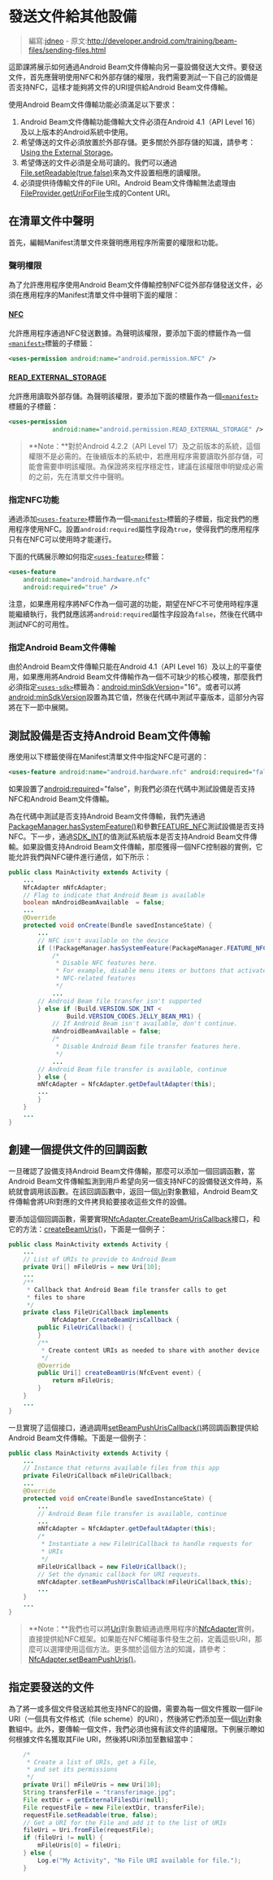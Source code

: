 # 發送文件給其他設備

> 編寫:[jdneo](https://github.com/jdneo) - 原文:<http://developer.android.com/training/beam-files/sending-files.html>

這節課將展示如何通過Android Beam文件傳輸向另一臺設備發送大文件。要發送文件，首先應聲明使用NFC和外部存儲的權限，我們需要測試一下自己的設備是否支持NFC，這樣才能夠將文件的URI提供給Android Beam文件傳輸。

使用Android Beam文件傳輸功能必須滿足以下要求：

1. Android Beam文件傳輸功能傳輸大文件必須在Android 4.1（API Level 16）及以上版本的Android系統中使用。
2. 希望傳送的文件必須放置於外部存儲。更多關於外部存儲的知識，請參考：[Using the External Storage](http://developer.android.com/guide/topics/data/data-storage.html#filesExternal)。
3. 希望傳送的文件必須是全局可讀的。我們可以通過<a href="http://developer.android.com/reference/java/io/File.html#setReadable(boolean)">File.setReadable(true,false)</a>來為文件設置相應的讀權限。
4. 必須提供待傳輸文件的File URI。Android Beam文件傳輸無法處理由<a href="http://developer.android.com/reference/android/support/v4/content/FileProvider.html#getUriForFile(android.content.Context, java.lang.String, java.io.File)">FileProvider.getUriForFile</a>生成的Content URI。

## 在清單文件中聲明

首先，編輯Manifest清單文件來聲明應用程序所需要的權限和功能。

### 聲明權限

為了允許應用程序使用Android Beam文件傳輸控制NFC從外部存儲發送文件，必須在應用程序的Manifest清單文件中聲明下面的權限：

#### [NFC](http://developer.android.com/reference/android/Manifest.permission.html#NFC)
允許應用程序通過NFC發送數據。為聲明該權限，要添加下面的標籤作為一個[`<manifest>`](http://developer.android.com/guide/topics/manifest/manifest-element.html)標籤的子標籤：

```xml
<uses-permission android:name="android.permission.NFC" />
```

#### [READ_EXTERNAL_STORAGE](http://developer.android.com/reference/android/Manifest.permission.html#READ_EXTERNAL_STORAGE)
允許應用讀取外部存儲。為聲明該權限，要添加下面的標籤作為一個[`<manifest>`](http://developer.android.com/guide/topics/manifest/manifest-element.html)標籤的子標籤：

```xml
<uses-permission
            android:name="android.permission.READ_EXTERNAL_STORAGE" />
```

> **Note：**對於Android 4.2.2（API Level 17）及之前版本的系統，這個權限不是必需的。在後續版本的系統中，若應用程序需要讀取外部存儲，可能會需要申明該權限。為保證將來程序穩定性，建議在該權限申明變成必需的之前，先在清單文件中聲明。

### 指定NFC功能

通過添加[`<uses-feature>`](http://developer.android.com/guide/topics/manifest/uses-feature-element.html)標籤作為一個[`<manifest>`](http://developer.android.com/guide/topics/manifest/manifest-element.html)標籤的子標籤，指定我們的應用程序使用NFC。設置`android:required`屬性字段為`true`，使得我們的應用程序只有在NFC可以使用時才能運行。

下面的代碼展示瞭如何指定[`<uses-feature>`](http://developer.android.com/guide/topics/manifest/uses-feature-element.html)標籤：

```xml
<uses-feature
    android:name="android.hardware.nfc"
    android:required="true" />
```

注意，如果應用程序將NFC作為一個可選的功能，期望在NFC不可使用時程序還能繼續執行，我們就應該將`android:required`屬性字段設為`false`，然後在代碼中測試NFC的可用性。

### 指定Android Beam文件傳輸

由於Android Beam文件傳輸只能在Android 4.1（API Level 16）及以上的平臺使用，如果應用將Android Beam文件傳輸作為一個不可缺少的核心模塊，那麼我們必須指定[`<uses-sdk>`](http://developer.android.com/guide/topics/manifest/uses-sdk-element.html)標籤為：[android:minSdkVersion](http://developer.android.com/guide/topics/manifest/uses-sdk-element.html#min)="16"。或者可以將[android:minSdkVersion](http://developer.android.com/guide/topics/manifest/uses-sdk-element.html#min)設置為其它值，然後在代碼中測試平臺版本，這部分內容將在下一節中展開。

## 測試設備是否支持Android Beam文件傳輸

應使用以下標籤使得在Manifest清單文件中指定NFC是可選的：

```xml
<uses-feature android:name="android.hardware.nfc" android:required="false" />
```

如果設置了[android:required](http://developer.android.com/guide/topics/manifest/uses-feature-element.html#required)="false"，則我們必須在代碼中測試設備是否支持NFC和Android Beam文件傳輸。

為在代碼中測試是否支持Android Beam文件傳輸，我們先通過<a href="http://developer.android.com/reference/android/content/pm/PackageManager.html#hasSystemFeature(java.lang.String)">PackageManager.hasSystemFeature()</a>和參數[FEATURE_NFC](http://developer.android.com/reference/android/content/pm/PackageManager.html#FEATURE_NFC)測試設備是否支持NFC。下一步，通過[SDK_INT](http://developer.android.com/reference/android/os/Build.VERSION.html#SDK_INT)的值測試系統版本是否支持Android Beam文件傳輸。如果設備支持Android Beam文件傳輸，那麼獲得一個NFC控制器的實例，它能允許我們與NFC硬件進行通信，如下所示：

```java
public class MainActivity extends Activity {
    ...
    NfcAdapter mNfcAdapter;
    // Flag to indicate that Android Beam is available
    boolean mAndroidBeamAvailable  = false;
    ...
    @Override
    protected void onCreate(Bundle savedInstanceState) {
        ...
        // NFC isn't available on the device
        if (!PackageManager.hasSystemFeature(PackageManager.FEATURE_NFC)) {
            /*
             * Disable NFC features here.
             * For example, disable menu items or buttons that activate
             * NFC-related features
             */
            ...
        // Android Beam file transfer isn't supported
        } else if (Build.VERSION.SDK_INT <
                Build.VERSION_CODES.JELLY_BEAN_MR1) {
            // If Android Beam isn't available, don't continue.
            mAndroidBeamAvailable = false;
            /*
             * Disable Android Beam file transfer features here.
             */
            ...
        // Android Beam file transfer is available, continue
        } else {
        mNfcAdapter = NfcAdapter.getDefaultAdapter(this);
        ...
        }
    }
    ...
}
```

## 創建一個提供文件的回調函數

一旦確認了設備支持Android Beam文件傳輸，那麼可以添加一個回調函數，當Android Beam文件傳輸監測到用戶希望向另一個支持NFC的設備發送文件時，系統就會調用該函數。在該回調函數中，返回一個[Uri](http://developer.android.com/reference/android/net/Uri.html)對象數組，Android Beam文件傳輸會將URI對應的文件拷貝給要接收這些文件的設備。

要添加這個回調函數，需要實現[NfcAdapter.CreateBeamUrisCallback](http://developer.android.com/reference/android/nfc/NfcAdapter.CreateBeamUrisCallback.html)接口，和它的方法：<a href="http://developer.android.com/reference/android/nfc/NfcAdapter.CreateBeamUrisCallback.html#createBeamUris(android.nfc.NfcEvent)">createBeamUris()</a>，下面是一個例子：

```java
public class MainActivity extends Activity {
    ...
    // List of URIs to provide to Android Beam
    private Uri[] mFileUris = new Uri[10];
    ...
    /**
     * Callback that Android Beam file transfer calls to get
     * files to share
     */
    private class FileUriCallback implements
            NfcAdapter.CreateBeamUrisCallback {
        public FileUriCallback() {
        }
        /**
         * Create content URIs as needed to share with another device
         */
        @Override
        public Uri[] createBeamUris(NfcEvent event) {
            return mFileUris;
        }
    }
    ...
}
```

一旦實現了這個接口，通過調用<a href="http://developer.android.com/reference/android/nfc/NfcAdapter.html#setBeamPushUrisCallback(android.nfc.NfcAdapter.CreateBeamUrisCallback, android.app.Activity)">setBeamPushUrisCallback()</a>將回調函數提供給Android Beam文件傳輸。下面是一個例子：

```java
public class MainActivity extends Activity {
    ...
    // Instance that returns available files from this app
    private FileUriCallback mFileUriCallback;
    ...
    @Override
    protected void onCreate(Bundle savedInstanceState) {
        ...
        // Android Beam file transfer is available, continue
        ...
        mNfcAdapter = NfcAdapter.getDefaultAdapter(this);
        /*
         * Instantiate a new FileUriCallback to handle requests for
         * URIs
         */
        mFileUriCallback = new FileUriCallback();
        // Set the dynamic callback for URI requests.
        mNfcAdapter.setBeamPushUrisCallback(mFileUriCallback,this);
        ...
    }
    ...
}
```

> **Note：**我們也可以將[Uri](http://developer.android.com/reference/android/net/Uri.html)對象數組通過應用程序的[NfcAdapter](http://developer.android.com/reference/android/nfc/NfcAdapter.html)實例，直接提供給NFC框架。如果能在NFC觸碰事件發生之前，定義這些URI，那麼可以選擇使用這個方法。更多關於這個方法的知識，請參考：<a href="http://developer.android.com/reference/android/nfc/NfcAdapter.html#setBeamPushUris(android.net.Uri[], android.app.Activity)">NfcAdapter.setBeamPushUris()</a>。

## 指定要發送的文件
為了將一或多個文件發送給其他支持NFC的設備，需要為每一個文件獲取一個File URI（一個具有文件格式（file scheme）的URI），然後將它們添加至一個[Uri](http://developer.android.com/reference/android/net/Uri.html)對象數組中。此外，要傳輸一個文件，我們必須也擁有該文件的讀權限。下例展示瞭如何根據文件名獲取其File URI，然後將URI添加至數組當中：

```java
    /*
     * Create a list of URIs, get a File,
     * and set its permissions
     */
    private Uri[] mFileUris = new Uri[10];
    String transferFile = "transferimage.jpg";
    File extDir = getExternalFilesDir(null);
    File requestFile = new File(extDir, transferFile);
    requestFile.setReadable(true, false);
    // Get a URI for the File and add it to the list of URIs
    fileUri = Uri.fromFile(requestFile);
    if (fileUri != null) {
        mFileUris[0] = fileUri;
    } else {
        Log.e("My Activity", "No File URI available for file.");
    }
```
